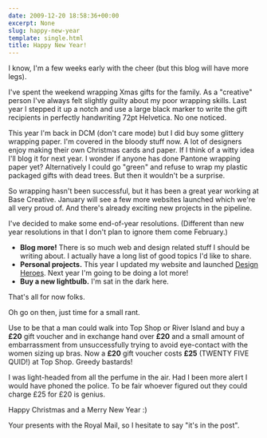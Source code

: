 ```yaml
---
date: 2009-12-20 18:58:36+00:00
excerpt: None
slug: happy-new-year
template: single.html
title: Happy New Year!
---
```


I know, I'm a few weeks early with the cheer (but this blog will have more legs).

I've spent the weekend wrapping Xmas gifts for the family. As a "creative" person I've always felt slightly guilty about my poor wrapping skills. Last year I stepped it up a notch and use a large black marker to write the gift recipients in perfectly handwriting 72pt Helvetica. No one noticed.

This year I'm back in DCM (don't care mode) but I did buy some glittery wrapping paper. I'm covered in the bloody stuff now. A lot of designers enjoy making their own Christmas cards and paper. If I think of a witty idea I'll blog it for next year. I wonder if anyone has done Pantone wrapping paper yet? Alternatively I could go "green" and refuse to wrap my plastic packaged gifts with dead trees. But then it wouldn't be a surprise.

So wrapping hasn't been successful, but it has been a great year working at Base Creative. January will see a few more websites launched which we're all very proud of. And there's already exciting new projects in the pipeline.

I've decided to make some end-of-year resolutions. (Different than new year resolutions in that I don't plan to ignore them come February.)


* **Blog more!** There is so much web and design related stuff I should be writing about. I actually have a long list of good topics I'd like to share.
* **Personal projects.** This year I updated my website and launched [Design Heroes](http://www.designheroes.co.uk). Next year I'm going to be doing a lot more!
* **Buy a new lightbulb.** I'm sat in the dark here.


That's all for now folks.

Oh go on then, just time for a small rant.

Use to be that a man could walk into Top Shop or River Island and buy a **£20** gift voucher and in exchange hand over **£20** and a small amount of embarrassment from unsuccessfully trying to avoid eye-contact with the women sizing up bras. Now a **£20** gift voucher costs **£25** (TWENTY FIVE QUID!) at Top Shop. Greedy bastards!

I was light-headed from all the perfume in the air. Had I been more alert I would have phoned the police. To be fair whoever figured out they could charge £25 for £20 is genius.

Happy Christmas and a Merry New Year :)

Your presents with the Royal Mail, so I hesitate to say "it's in the post".
